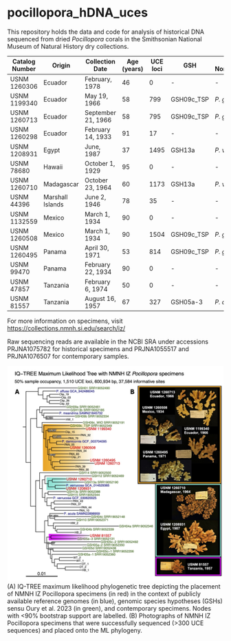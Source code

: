 # pocillopora_hDNA_uces

This repository holds the data and code for analysis of historical DNA sequenced from dried *Pocillopora* corals in the Smithsonian National Museum of Natural History dry collections. 

Catalog Number | Origin | Collection Date | Age (years) | UCE loci | GSH | Current Nomenclature |
|--------------|---------|-----------------|-------------|----------|-----|----------------------|
USNM 1260306 | Ecuador | February, 1978 | 46 | 0 | - | - |
USNM 1199340 | Ecuador | May 19, 1966 | 58 | 799 | GSH09c_TSP | *P. grandis* |
USNM 1260713 | Ecuador | September 21, 1966 | 58 | 795 | GSH09c_TSP | *P. grandis* |
USNM 1260298 | Ecuador | February 14, 1933 | 91 | 17 | - | - |
USNM 1208931 | Egypt | June, 1987 | 37 | 1495 | GSH13a | *P. verrucosa* |
USNM 78680 | Hawaii | October 1, 1929 | 95 | 0 | - | - |
USNM 1260710 | Madagascar | October 23, 1964 | 60 | 1173 | GSH13a | *P. verrucosa* |
USNM 44396 | Marshall Islands | June 2, 1946 | 78 | 35 | - | -
USNM 1132559 | Mexico | March 1, 1934 | 90 | 0 | - | - |
USNM 1260508 | Mexico | March 1, 1934 | 90 | 1504 | GSH09c_TSP | *P. grandis* |
USNM 1260495 | Panama | April 30, 1971 | 53 | 814 | GSH09c_TSP | *P. grandis* |
USNM 99470 | Panama | February 22, 1934 | 90 | 0 | - | - |
USNM 47857 | Tanzania | February 6, 1974 | 50 | 0 | - | - |
USNM 81557 | Tanzania | August 16, 1957 | 67 | 327 | GSH05a-3 | *P. acuta* |

For more information on specimens, visit https://collections.nmnh.si.edu/search/iz/

Raw sequencing reads are available in the NCBI SRA under accessions PRJNA1075782 for historical specimens and PRJNA1055517 and PRJNA1076507 for contemporary samples. 

![**UCE target enrichment sequencing enables phylogenetic analysis of dry USNM voucher specimens. **](./images/figure2_github.jpeg) (A) IQ-TREE maximum likelihood phylogenetic tree depicting the placement of NMNH IZ Pocillopora specimens (in red) in the context of publicly available reference genomes (in blue), genomic species hypotheses (GSHs) sensu Oury et al. 2023 (in green), and contemporary specimens. Nodes with <90% bootstrap support are labelled. (B) Photographs of NMNH IZ Pocillopora specimens that were successfully sequenced (>300 UCE sequences) and placed onto the ML phylogeny. 
